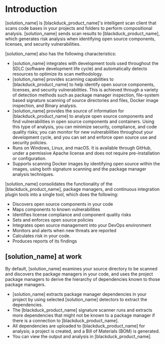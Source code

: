 # Introduction

[solution_name] is [blackduck_product_name]'s intelligent scan client that scans code bases in your projects and folders to perform compositional analysis. [solution_name] sends scan results to [blackduck_product_name], which generates risk analysis when identifying open source components, licenses, and security vulnerabilities.

[solution_name] also has the following characteristics:

* [solution_name] integrates with development tools used throughout the SDLC (software development life cycle) and automatically detects resources to optimize its scan methodology.
* [solution_name] provides scanning capabilities to [blackduck_product_name] to help identify open source components, licenses, and security vulnerabilities. This is achieved through a variety of detection methods such as package manager inspection, file-system based signature scanning of source directories and files, Docker image inspection, and Binary analysis. 
* [solution_name] provides the source of information for [blackduck_product_name] to analyze open source components and find vulnerabilities in open source components and containers. Using this type of analysis, you can minimize security, compliance, and code quality risks; you can monitor for new vulnerabilities throughout your development cycle, and you can set and enforce open source use and security policies.
* Runs on Windows, Linux, and macOS. It is available through GitHub, under a permissive Apache license and does not require pre-installation or configuration.
* Supports scanning Docker images by identifying open source within the images, using both signature scanning and the package manager analysis techniques.

[solution_name] consolidates the functionality of the [blackduck_product_name], package managers, and continuous integration plugin tools into a single tool, which does the following:

* Discovers open source components in your code
* Maps components to known vulnerabilities
* Identifies license compliance and component quality risks
* Sets and enforces open source policies
* Integrates open source management into your DevOps environment
* Monitors and alerts when new threats are reported
* Calculates risk in your code.
* Produces reports of its findings

## [solution_name] at work

By default, [solution_name] examines your source directory to be scanned and discovers the package managers in your code, and uses the project package managers to derive the hierarchy of dependencies known to those package managers.

* [solution_name] extracts package manager dependencies in your project by using selected [solution_name] detectors to extract the dependencies.
* The [blackduck_product_name] signature scanner runs and extracts more dependencies that might not be known to a package manager if there is a connection to [blackduck_product_name].
* All dependencies are uploaded to [blackduck_product_name] for analysis; a project is created, and a Bill of Materials (BOM) is generated.
* You can view the output and analysis in [blackduck_product_name].
